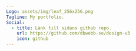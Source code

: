 ```yaml
---
Logo: assets/img/leaf_256x256.png
Tagline: My portfolio.
Social:
  - title: Länk till sidans github repo.
    url: https://github.com/dbwebb-se/design-v3
    icon: github
---
```

